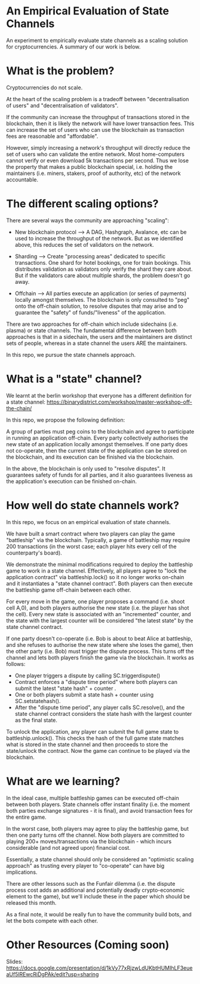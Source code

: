 # An Empirical Evaluation of State Channels 

An experiment to empirically evaluate state channels as a scaling solution for cryptocurrencies. A summary of our work is below. 

What is the problem?
=========================

Cryptocurrencies do not scale. 

At the heart of the scaling problem is a tradeoff between "decentralisation of users" and "decentralisation of validators".

If the community can increase the throughput of transactions stored in the blockchain, then it is likely the network will have lower transaction fees. 
This can increase the set of users who can use the blockchain as transaction fees are reasonable and "affordable". 

However, simply increasing a network's throughput will directly reduce the set of users who can validate the entire network. Most home-computers cannot verify or even download 5k transactions per second. Thus we lose the property that makes a public blockchain special, i.e. holding the maintainers (i.e. miners, stakers, proof of authority, etc) of the network accountable. 

The different scaling options? 
=========================

There are several ways the community are approaching "scaling":

- New blockchain protocol
--> A DAG, Hashgraph, Avalance, etc can be used to increase the throughput of the network. But as we identified above, this reduces the set of validators on the network. 

- Sharding
--> Create "processing areas" dedicated to specific transactions. One shard for hotel bookings, one for train bookings. This distributes validation as validators only verify the shard they care about. But if the validators care about multiple shards, the problem doesn't go away. 

- Offchain 
--> All parties execute an application (or series of payments) locally amongst themselves. The blockchain is only consulted to "peg" onto the off-chain solution, to resolve disputes that may arise and to guarantee the "safety" of funds/"liveness" of the application. 

There are two approaches for off-chain which include sidechains (i.e. plasma) or state channels. The fundamental difference between both approaches is that in a sidechain, the users and the maintainers are distinct sets of people, whereas in a state channel the users ARE the maintainers. 

In this repo, we pursue the state channels approach. 

What is a "state" channel?
=========================

We learnt at the berlin workshop that everyone has a different definition for a state channel: 
https://binarydistrict.com/workshop/master-workshop-off-the-chain/

In this repo, we propose the following definition: 

A group of parties must peg coins to the blockchain and agree to participate in running an application off-chain. Every party collectively authorises the new state of an application locally amongst themselves. If one party does not co-operate, then the current state of the application can be stored on the blockchain, and its execution can be finished via the blockchain.

In the above, the blockchain is only used to "resolve disputes". It guarantees safety of funds for all parties, and it also guarantees liveness as the application's execution can be finished on-chain. 

How well do state channels work? 
=========================

In this repo, we focus on an empirical evaluation of state channels. 

We have built a smart contract where two players can play the game "battleship" via the blockchain. Typically, a game of battleship may require 200 transactions (in the worst case; each player hits every cell of the counterparty's board). 

We demonstrate the minimal modifications required to deploy the battleship game to work in a state channel. Effectively, all players agree to "lock the application contract" via battleship.lock() so it no longer works on-chain and it instantiates a "state channel contract". Both players can then execute the battleship game off-chain between each other. 

For every move in the game, one player proposes a command (i.e. shoot cell A,0), and both players authorise the new state (i.e. the player has shot the cell). Every new state is associated with an "incremented" counter, and the state with the largest counter will be considered "the latest state" by the state channel contract.

If one party doesn't co-operate (i.e. Bob is about to beat Alice at battleship, and she refuses to authorise the new state where she loses the game), then the other party (i.e. Bob) must trigger the dispute process. This turns off the channel and lets both players finish the game via the blockchain. It works as follows: 

- One player triggers a dispute by calling SC.triggerdispute()
- Contract enforces a "dispute time period" where both players can submit the latest "state hash" + counter .
- One or both players submit a state hash + counter using SC.setstatehash(). 
- After the "dispute time period", any player calls SC.resolve(), and the state channel contract considers the state hash with the largest counter as the final state.

To unlock the application, any player can submit the full game state to battleship.unlock(). This checks the hash of the full game state matches what is stored in the state channel and then proceeds to store the state/unlock the contract. Now the game can continue to be played via the blockchain. 

What are we learning?
=========================

In the ideal case, multiple battleship games can be executed off-chain between both players. State channels offer instant finality (i.e. the moment both parties exchange signatures - it is final), and avoid transaction fees for the entire game. 

In the worst case, both players may agree to play the battleship game, but then one party turns off the channel. Now both players are committed to playing 200+ moves/transactions via the blockchain - which incurs considerable (and not agreed upon) financial cost. 

Essentially, a state channel should only be considered an "optimistic scaling approach" as trusting every player to "co-operate" can have big implications. 

There are other lessons such as the Funfair dilemma (i.e. the dispute process cost adds an additional and potentially deadly crypto-economic element to the game), but we'll include these in the paper which should be released this month. 

As a final note, it would be really fun to have the community build bots, and let the bots compete with each other.

Other Resources (Coming soon) 
=========================

Slides: https://docs.google.com/presentation/d/1kVy77xRjzwLdUKbtHUMIhLF3eueaUf5lREwcRiDgPAk/edit?usp=sharing
